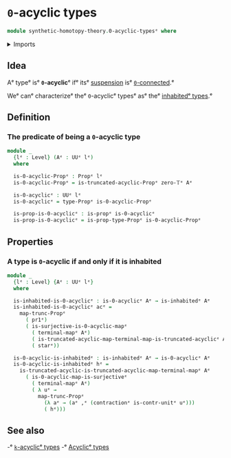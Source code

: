 # `0`-acyclic types

```agda
module synthetic-homotopy-theory.0-acyclic-typesᵉ where
```

<details><summary>Imports</summary>

```agda
open import foundation.contractible-typesᵉ
open import foundation.dependent-pair-typesᵉ
open import foundation.functoriality-propositional-truncationᵉ
open import foundation.inhabited-typesᵉ
open import foundation.propositional-truncationsᵉ
open import foundation.propositionsᵉ
open import foundation.truncation-levelsᵉ
open import foundation.unit-typeᵉ
open import foundation.universe-levelsᵉ

open import synthetic-homotopy-theory.0-acyclic-mapsᵉ
open import synthetic-homotopy-theory.truncated-acyclic-mapsᵉ
open import synthetic-homotopy-theory.truncated-acyclic-typesᵉ
```

</details>

## Idea

Aᵉ typeᵉ isᵉ **`0`-acyclic**ᵉ ifᵉ itsᵉ
[suspension](synthetic-homotopy-theory.suspensions-of-types.mdᵉ) isᵉ
[`0`-connected](foundation.0-connected-types.md).ᵉ

Weᵉ canᵉ characterizeᵉ theᵉ `0`-acyclicᵉ typesᵉ asᵉ theᵉ
[inhabitedᵉ types](foundation.inhabited-types.md).ᵉ

## Definition

### The predicate of being a `0`-acyclic type

```agda
module _
  {lᵉ : Level} (Aᵉ : UUᵉ lᵉ)
  where

  is-0-acyclic-Propᵉ : Propᵉ lᵉ
  is-0-acyclic-Propᵉ = is-truncated-acyclic-Propᵉ zero-𝕋ᵉ Aᵉ

  is-0-acyclicᵉ : UUᵉ lᵉ
  is-0-acyclicᵉ = type-Propᵉ is-0-acyclic-Propᵉ

  is-prop-is-0-acyclicᵉ : is-propᵉ is-0-acyclicᵉ
  is-prop-is-0-acyclicᵉ = is-prop-type-Propᵉ is-0-acyclic-Propᵉ
```

## Properties

### A type is `0`-acyclic if and only if it is inhabited

```agda
module _
  {lᵉ : Level} {Aᵉ : UUᵉ lᵉ}
  where

  is-inhabited-is-0-acyclicᵉ : is-0-acyclicᵉ Aᵉ → is-inhabitedᵉ Aᵉ
  is-inhabited-is-0-acyclicᵉ acᵉ =
    map-trunc-Propᵉ
      ( pr1ᵉ)
      ( is-surjective-is-0-acyclic-mapᵉ
        ( terminal-mapᵉ Aᵉ)
        ( is-truncated-acyclic-map-terminal-map-is-truncated-acyclicᵉ Aᵉ acᵉ)
        ( starᵉ))

  is-0-acyclic-is-inhabitedᵉ : is-inhabitedᵉ Aᵉ → is-0-acyclicᵉ Aᵉ
  is-0-acyclic-is-inhabitedᵉ hᵉ =
    is-truncated-acyclic-is-truncated-acyclic-map-terminal-mapᵉ Aᵉ
      ( is-0-acyclic-map-is-surjectiveᵉ
        ( terminal-mapᵉ Aᵉ)
        ( λ uᵉ →
          map-trunc-Propᵉ
            (λ aᵉ → (aᵉ ,ᵉ (contractionᵉ is-contr-unitᵉ uᵉ)))
            ( hᵉ)))
```

## See also

-ᵉ [`k`-acyclicᵉ types](synthetic-homotopy-theory.truncated-acyclic-types.mdᵉ)
-ᵉ [Acyclicᵉ types](synthetic-homotopy-theory.acyclic-types.mdᵉ)
